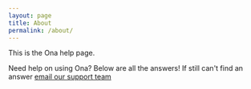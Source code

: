 ```yaml
---
layout: page
title: About
permalink: /about/
---
```


This is the Ona help page.


Need help on using Ona? Below are all the answers! If still can't find an answer [email our support team](support@ona.io)


